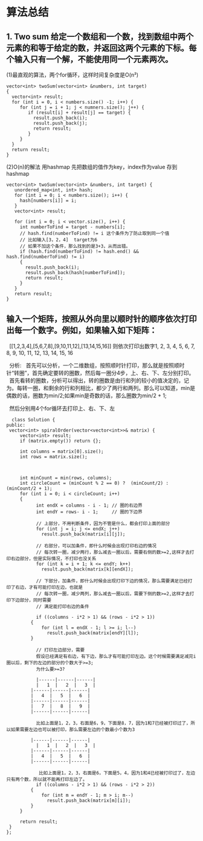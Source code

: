 # 算法总结

## 1. Two sum  给定一个数组和一个数，找到数组中两个元素的和等于给定的数，并返回这两个元素的下标。每个输入只有一个解，不能使用同一个元素两次。

  (1)最直观的算法，两个for循环，这样时间复杂度是O(n²)
  
  ```
  vector<int> twoSum(vector<int> &numbers, int target)
  {
    vector<int> result;
    for (int i = 0, i < numbers.size() -1; i++) {
       for (int j = i + 1; j < numners.size(); j++) {
          if (result[i] + result[j] == target) {
            result.push_back(i);
            result.push_back(j);
            return result;
          }
       }
    }
    return result;
  }
 ```
 
 (2)O(n)的解法  用hashmap
 先把数组的值作为key，index作为value 存到hashmap
 ```
 vector<int> twoSum(vector<int> &numbers, int target) {
    unordered_map<int, int> hash;
    for (int i = 0; i < numbers.size(); i++) {
      hash[numbers[i]] = i;
    }
    vector<int> result;
    
    for (int i = 0; i < vector.size(), i++) {
      int numberToFind = target - numbers[i];
      // hash.find(numberToFind) != i 这个条件为了防止取到同一个值
      // 比如输入[3，2，4]  target为6
      // 如果不加这个条件，那么找到的是3+3，从而出错。
      if (hash.find(numberToFind) != hash.end() && hash.find(numberToFind) != i)
      {
        result.push_back(i);
        result.push_back(hash[numberToFind]);
        return result;
      }
    }
    return result;
 }
 ```


## 输入一个矩阵，按照从外向里以顺时针的顺序依次打印出每一个数字。例如，如果输入如下矩阵：
   [[1,2,3,4],[5,6,7,8],[9,10,11,12],[13,14,15,16]]
   则依次打印出数字1, 2, 3, 4, 5, 6, 7, 8, 9, 10, 11, 12, 13, 14, 15, 16
   
   分析:
   首先可以分析，一个二维数组，按照顺时针打印，那么就是按照顺时针“转圈”，首先确定要转的圈数，然后每一圈分4步，上、右、下、左分别打印。
   首先看转的圈数，分析可以得出，转的圈数是由行和列的较小的值决定的，记为。每转一圈，和剩余的行和列相比，都少了两行和两列。那么可以知道，min是偶数的话，圈数为min/2;如果min是奇数的话，那么圈数为min/2 + 1;
   
   然后分别用4个for循环去打印上、右、下、左
   ```
   class Solution {
public:
    vector<int> spiralOrder(vector<vector<int>>& matrix) {
        vector<int> result;
        if (matrix.empty()) return {};
        
        int columns = matrix[0].size();
        int rows = matrix.size();
 
        
        
        int minCount = min(rows, columns);
        int circleCount = (minCount % 2 == 0) ?  (minCount/2) : (minCount/2 + 1);
        for (int i = 0; i < circleCount; i++)
        {
            int endX = columns - i - 1; // 圈的右边界
            int endY = rows- i - 1;     // 圈的下边界
           
            // 上部分，不用判断条件，因为不管是什么，都会打印上面的部分
            for (int j = i; j <= endX; j++)
                result.push_back(matrix[i][j]);
            
            // 右部分，可以加条件，即什么时候会出现打印右边的情况
            // 每次转一圈，减少两行，那么减去一圈以后，需要右侧的数>=2,这样才去打印右边部分，但是实际情况，不打印也没关系
            for (int k = i + 1; k <= endY; k++)
                result.push_back(matrix[k][endX]);
 
            // 下部分，加条件，即什么时候会出现打印下边的情况，那么需要满足已经打印了右边，才有可能打印左边，也就是
            // 每次转一圈，减少两列，那么减去一圈以后，需要下侧的数>=2,这样才去打印下边部分，同时需要
            // 满足能打印右边的条件
            
            if ((columns - i*2 > 1) && (rows - i*2 > 1))
            {
                for (int l = endX - 1; l >= i; l--)
                  result.push_back(matrix[endY][l]);
            }
            
            // 打印左边部分，需要
            假设已经满足有右边，有下边，那么才有可能打印左边。这个时候需要满足减完i圈以后，剩下的左边的部分的个数大于>=3;
            为什么要>=3?
            
            |------|------|------|
            |   1  |   2  |   3  |
            |------|------|------|
            |   4  |   5  |   6  |
            |------|------|------|
            |   7  |   8  |   9  |
            |------|------|------|
            
            比如上面是1，2，3，右面是6，9，下面是8，7，因为1和7已经被打印过了，所以如果需要左边也可以被打印，那么需要左边的个数最小个数为3
            
            |------|------|------|
            |   1  |   2  |   3  |
            |------|------|------|
            |   4  |   5  |   6  |
            |------|------|------|
            
             比如上面是1，2，3，右面是6，下面是5，4，因为1和4已经被打印过了，左边 只有两个数，所以就不能再打印左边了。
            if ((columns - i*2 > 1) && (rows - i*2 > 2))
            {
                for (int m = endY - 1; m > i; m--)
                  result.push_back(matrix[m][i]);
            }  
        }
        
        return result;
    }
};
```
   
